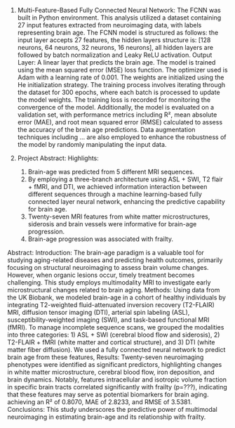 1. Multi-Feature-Based Fully Connected Neural Network:
   The FCNN was built in Python environment. This analysis utilized a dataset containing 27 input features extracted from neuroimaging data, with labels representing brain age. The FCNN model is structured as follows: the input layer accepts 27 features, the hidden layers structure is: [128 neurons, 64 neurons, 32 neurons, 16 neurons], all hidden layers are followed by batch normalization and Leaky ReLU activation. Output Layer: A linear layer that predicts the brain age. The model is trained using the mean squared error (MSE) loss function. The optimizer used is Adam with a learning rate of 0.001. The weights are initialized using the He initialization strategy. The training process involves iterating through the dataset for 300 epochs, where each batch is processed to update the model weights. The training loss is recorded for monitoring the convergence of the model. 
 Additionally, the model is evaluated on a validation set, with performance metrics including R², mean absolute error (MAE), and root mean squared error (RMSE) calculated to assess the accuracy of the brain age predictions. Data augmentation techniques including … are also employed to enhance the robustness of the model by randomly manipulating the input data.

2. Project Abstract:
   Highlights:
   1. Brain-age was predicted from 5 different MRI sequences.
   2. By employing a three-branch architecture using ASL + SWI, T2 flair + fMRI, and DTI, we achieved information interaction between different sequences through a machine learning-based fully connected layer     neural network, enhancing the predictive capability for brain age.
   3. Twenty-seven MRI features from white matter microstructures, siderosis and brain vessels were informative for brain-age progression.
   4. Brain-age progression was associated with frailty.

 Abstract: 
   Introduction: The brain-age paradigm is a valuable tool for studying aging-related diseases and predicting health outcomes, primarily focusing on structural neuroimaging to assess brain volume changes. However, when organic lesions occur, timely treatment becomes challenging. This study employs multimodality MRI to investigate early microstructural changes related to brain aging.
   Methods: Using data from the UK Biobank, we modeled brain-age in a cohort of healthy individuals by integrating T2-weighted fluid-attenuated inversion recovery (T2-FLAIR) MRI, diffusion tensor imaging (DTI), arterial spin labeling (ASL), susceptibility-weighted imaging (SWI), and task-based functional MRI (fMRI). To manage incomplete sequence scans, we grouped the modalities into three categories: 1) ASL + SWI (cerebral blood flow and siderosis), 2) T2-FLAIR + fMRI (white matter and cortical structure), and 3) DTI (white matter fiber diffusion). We used a fully connected neural network to predict brain age from these features, 
   Results: Twenty-seven neuroimaging phenotypes were identified as significant predictors, highlighting changes in white matter microstructure, cerebral blood flow, iron deposition, and brain dynamics. Notably, features intracellular  and isotropic volume fraction in specific brain tracts correlated significantly with frailty (p=???), indicating that these features may serve as potential biomarkers for brain aging. achieving an R² of 0.8070, MAE of 2.8233, and RMSE of 3.5381. 
   Conclusions: This study underscores the predictive power of multimodal neuroimaging in estimating brain-age and its relationship with frailty.
